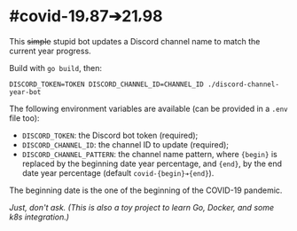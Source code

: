 # #covid-19⸴87➔21⸴98

This ~~simple~~ stupid bot updates a Discord channel name to match the current year progress.

Build with `go build`, then:

```
DISCORD_TOKEN=TOKEN DISCORD_CHANNEL_ID=CHANNEL_ID ./discord-channel-year-bot
```

The following environment variables are available (can be provided in a `.env` file too):
- `DISCORD_TOKEN`: the Discord bot token (required);
- `DISCORD_CHANNEL_ID`: the channel ID to update (required);
- `DISCORD_CHANNEL_PATTERN`: the channel name pattern, where `{begin}` is replaced by the beginning date year
  percentage, and `{end}`, by the end date year percentage (default `covid-{begin}➔{end}`).

The beginning date is the one of the beginning of the COVID-19 pandemic.

_Just, don't ask. (This is also a toy project to learn Go, Docker, and some k8s integration.)_
